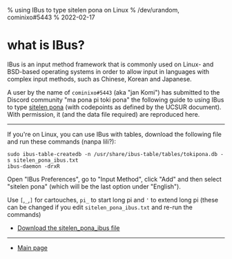 % using IBus to type sitelen pona on Linux
% /dev/urandom, cominixo#5443
% 2022-02-17

# what is IBus?

IBus is an input method framework that is commonly used on Linux- and BSD-based
operating systems in order to allow input in languages with complex input 
methods, such as Chinese, Korean and Japanese.

A user by the name of `cominixo#5443` (aka "jan Komi") has submitted to the 
Discord community "ma pona pi toki pona" the following guide to using IBus to 
type [sitelen pona](en/sitelen_pona) (with codepoints as defined by the UCSUR 
document). With permission, it (and the data file required) are reproduced here.

---

If you're on Linux, you can use IBus with tables, download the following file 
and run these commands (nanpa lili?):

```
sudo ibus-table-createdb -n /usr/share/ibus-table/tables/tokipona.db -s sitelen_pona_ibus.txt
ibus-daemon -drxR
```

Open "IBus Preferences", go to "Input Method", click "Add" and then select 
"sitelen pona" (which will be the last option under "English").

Use `[`,`_`,`]` for cartouches, `pi_` to start long pi and `'` to extend long pi 
(these can be changed if you edit `sitelen_pona_ibus.txt` and re-run the 
commands)

* [Download the sitelen\_pona\_ibus file](/sitelen_pona_ibus.txt)

---

* [Main page](lentan)
